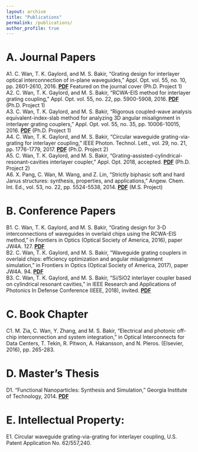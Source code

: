 ```yaml
---
layout: archive
title: "Publications"
permalink: /publications/
author_profile: true
---
```

A. Journal Papers
======
A1. C. Wan, T. K. Gaylord, and M. S. Bakir, “Grating design for interlayer optical interconnection of in-plane waveguides,” Appl. Opt. vol. 55, no. 10, pp. 2601-2610, 2016. [<b>PDF</b>](http://congshanwan.github.io/files/Wan_2016_grating_design.pdf) Featured on the journal cover (Ph.D. Project 1)<br/>
A2. C. Wan, T. K. Gaylord, and M. S. Bakir, “RCWA-EIS method for interlayer grating coupling,” Appl. Opt. vol. 55, no. 22, pp. 5900-5908, 2016. [<b>PDF</b>](http://congshanwan.github.io/files/Wan_2016_RCWA_EIS.pdf) (Ph.D. Project 1)<br/>
A3. C. Wan, T. K. Gaylord, and M. S. Bakir, “Rigorous coupled-wave analysis equivalent-index-slab method for analyzing 3D angular misalignment in interlayer grating couplers,” Appl. Opt. vol. 55, no. 35, pp. 10006-10015, 2016. [<b>PDF</b>](http://congshanwan.github.io/files/Wan_2016_3d.pdf) (Ph.D. Project 1)<br/>
A4. C. Wan, T. K. Gaylord, and M. S. Bakir, “Circular waveguide grating-via-grating for interlayer coupling,” IEEE Photon. Technol. Lett., vol. 29, no. 21, pp. 1776-1779, 2017. [<b>PDF</b>](http://congshanwan.github.io/files/Wan_2017_GVG.pdf) (Ph.D. Project 2)<br/>
A5. C. Wan, T. K. Gaylord, and M. S. Bakir, “Grating-assisted-cylindrical-resonant-cavities interlayer coupler,” Appl. Opt. 2018, accepted. [<b>PDF</b>](http://congshanwan.github.io/files/Wan_2018_AO.pdf) (Ph.D. Project 2)<br/>
A6. X. Pang, C. Wan, M. Wang, and Z. Lin, “Strictly biphasic soft and hard Janus structures: synthesis, properties, and applications,” Angew. Chem. Int. Ed., vol. 53, no. 22, pp. 5524-5538, 2014. [<b>PDF</b>](http://congshanwan.github.io/files/Janus.pdf) (M.S. Project)<br/>

B. Conference Papers
======
B1. C. Wan, T. K. Gaylord, and M. S. Bakir, “Grating design for 3-D interconnections of waveguides in overlaid chips using the RCWA-EIS method,” in Frontiers in Optics (Optical Society of America, 2016), paper JW4A. 127. [<b>PDF</b>](http://congshanwan.github.io/files/JW4A127.pdf)<br/>
B2. C. Wan, T. K. Gaylord, and M. S. Bakir, “Waveguide grating couplers in overlaid chips: efficiency optimization and angular misalignment simulation,” in Frontiers in Optics (Optical Society of America, 2017), paper JW4A. 94. [<b>PDF</b>](http://congshanwan.github.io/files/JW4A94.pdf)<br/>
B3. C. Wan, T. K. Gaylord, and M. S. Bakir, “Si/SiO2 interlayer coupler based on cylindrical resonant cavities,” in IEEE Research and Applications of Photonics In Defense Conference (IEEE, 2018), invited. [<b>PDF</b>](http://congshanwan.github.io/files/RAPID_conf.pdf)<br/>

C. Book Chapter
======
C1. M. Zia, C. Wan, Y. Zhang, and M. S. Bakir, “Electrical and photonic off-chip interconnection and system integration,” in Optical Interconnects for Data Centers, T. Tekin, R. Pitwon, A. Hakansson, and N. Pleros. (Elsevier, 2016), pp. 265-283.<br/>

D. Master’s Thesis
======
D1. “Functional Nanoparticles: Synthesis and Simulation,” Georgia Institute of Technology, 2014. [<b>PDF</b>](http://congshanwan.github.io/files/WAN-THESIS-2014.pdf)<br/>

E. Intellectual Property:
======
E1. Circular waveguide grating-via-grating for interlayer coupling, U.S. Patent Application No. 62/557,240.<br/>
